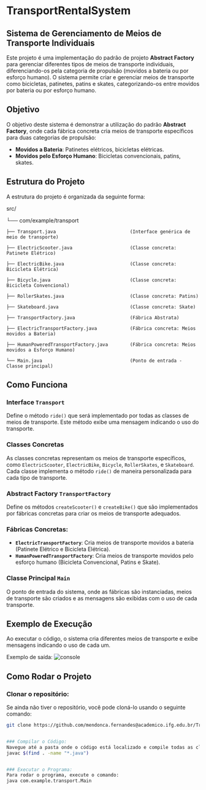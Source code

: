 # TransportRentalSystem
## Sistema de Gerenciamento de Meios de Transporte Individuais

Este projeto é uma implementação do padrão de projeto **Abstract Factory** para gerenciar diferentes tipos de meios de transporte individuais, diferenciando-os pela categoria de propulsão (movidos a bateria ou por esforço humano). O sistema permite criar e gerenciar meios de transporte como bicicletas, patinetes, patins e skates, categorizando-os entre movidos por bateria ou por esforço humano.

## Objetivo
O objetivo deste sistema é demonstrar a utilização do padrão **Abstract Factory**, onde cada fábrica concreta cria meios de transporte específicos para duas categorias de propulsão:

- **Movidos a Bateria**: Patinetes elétricos, bicicletas elétricas.
- **Movidos pelo Esforço Humano**: Bicicletas convencionais, patins, skates.

## Estrutura do Projeto
A estrutura do projeto é organizada da seguinte forma:

src/

└── com/example/transport
  
    ├── Transport.java                           (Interface genérica de meio de transporte)
    
    ├── ElectricScooter.java                     (Classe concreta: Patinete Elétrico)
    
    ├── ElectricBike.java                        (Classe concreta: Bicicleta Elétrica)
    
    ├── Bicycle.java                             (Classe concreta: Bicicleta Convencional)
    
    ├── RollerSkates.java                        (Classe concreta: Patins)

    ├── Skateboard.java                          (Classe concreta: Skate)
    
    ├── TransportFactory.java                    (Fábrica Abstrata)
    
    ├── ElectricTransportFactory.java            (Fábrica concreta: Meios movidos a Bateria)
    
    ├── HumanPoweredTransportFactory.java        (Fábrica concreta: Meios movidos a Esforço Humano)
    
    └── Main.java                                (Ponto de entrada - Classe principal)



## Como Funciona

### Interface `Transport`
Define o método `ride()` que será implementado por todas as classes de meios de transporte. Este método exibe uma mensagem indicando o uso do transporte.

### Classes Concretas
As classes concretas representam os meios de transporte específicos, como `ElectricScooter`, `ElectricBike`, `Bicycle`, `RollerSkates`, e `Skateboard`. Cada classe implementa o método `ride()` de maneira personalizada para cada tipo de transporte.

### Abstract Factory `TransportFactory`
Define os métodos `createScooter()` e `createBike()` que são implementados por fábricas concretas para criar os meios de transporte adequados.

### Fábricas Concretas:
- **`ElectricTransportFactory`**: Cria meios de transporte movidos a bateria (Patinete Elétrico e Bicicleta Elétrica).
- **`HumanPoweredTransportFactory`**: Cria meios de transporte movidos pelo esforço humano (Bicicleta Convencional, Patins e Skate).

### Classe Principal `Main`
O ponto de entrada do sistema, onde as fábricas são instanciadas, meios de transporte são criados e as mensagens são exibidas com o uso de cada transporte.

## Exemplo de Execução

Ao executar o código, o sistema cria diferentes meios de transporte e exibe mensagens indicando o uso de cada um.

Exemplo de saída:
![console](https://github.com/user-attachments/assets/0b64b3c8-b1bc-4279-9ba3-8a09c05f182b)


## Como Rodar o Projeto

### Clonar o repositório:

Se ainda não tiver o repositório, você pode cloná-lo usando o seguinte comando:

```bash
git clone https://github.com/mendonca.fernandes@academico.ifg.edu.br/TransportRentalSystem.git


### Compilar o Código:
Navegue até a pasta onde o código está localizado e compile todas as classes usando o comando:
javac $(find . -name "*.java")


### Executar o Programa:
Para rodar o programa, execute o comando:
java com.example.transport.Main











        
